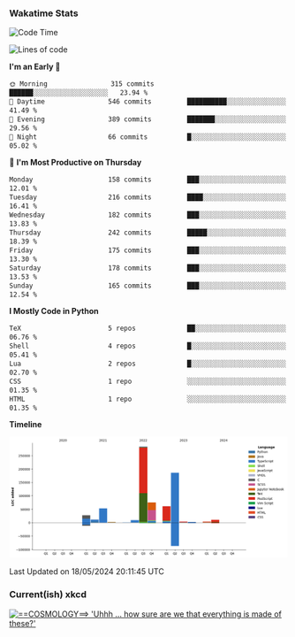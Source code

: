 ### Wakatime Stats
<!--START_SECTION:waka-->
![Code Time](http://img.shields.io/badge/Code%20Time-2%2C526%20hrs%2035%20mins-blue)

![Lines of code](https://img.shields.io/badge/From%20Hello%20World%20I%27ve%20Written-730.5%20thousand%20lines%20of%20code-blue)

**I'm an Early 🐤** 

```text
🌞 Morning                315 commits         ██████░░░░░░░░░░░░░░░░░░░   23.94 % 
🌆 Daytime                546 commits         ██████████░░░░░░░░░░░░░░░   41.49 % 
🌃 Evening                389 commits         ███████░░░░░░░░░░░░░░░░░░   29.56 % 
🌙 Night                  66 commits          █░░░░░░░░░░░░░░░░░░░░░░░░   05.02 % 
```
📅 **I'm Most Productive on Thursday** 

```text
Monday                   158 commits         ███░░░░░░░░░░░░░░░░░░░░░░   12.01 % 
Tuesday                  216 commits         ████░░░░░░░░░░░░░░░░░░░░░   16.41 % 
Wednesday                182 commits         ███░░░░░░░░░░░░░░░░░░░░░░   13.83 % 
Thursday                 242 commits         █████░░░░░░░░░░░░░░░░░░░░   18.39 % 
Friday                   175 commits         ███░░░░░░░░░░░░░░░░░░░░░░   13.30 % 
Saturday                 178 commits         ███░░░░░░░░░░░░░░░░░░░░░░   13.53 % 
Sunday                   165 commits         ███░░░░░░░░░░░░░░░░░░░░░░   12.54 % 
```


**I Mostly Code in Python** 

```text
TeX                      5 repos             ██░░░░░░░░░░░░░░░░░░░░░░░   06.76 % 
Shell                    4 repos             █░░░░░░░░░░░░░░░░░░░░░░░░   05.41 % 
Lua                      2 repos             █░░░░░░░░░░░░░░░░░░░░░░░░   02.70 % 
CSS                      1 repo              ░░░░░░░░░░░░░░░░░░░░░░░░░   01.35 % 
HTML                     1 repo              ░░░░░░░░░░░░░░░░░░░░░░░░░   01.35 % 
```



**Timeline**

![Lines of Code chart](https://raw.githubusercontent.com/joshuajeschek/joshuajeschek/main/assets/bar_graph.png)


 Last Updated on 18/05/2024 20:11:45 UTC
<!--END_SECTION:waka-->

### Current(ish) xkcd
<a id="xkcd-a" title="==COSMOLOGY==> 'Uhhh ... how sure are we that everything is made of these?'" href="https://www.xkcd.com" target="_blank">
        <img align="center" id="xkcd-img" src="https://imgs.xkcd.com/comics/elementary_physics_paths.png" alt="==COSMOLOGY==> 'Uhhh ... how sure are we that everything is made of these?'" height=300 />
</a>
